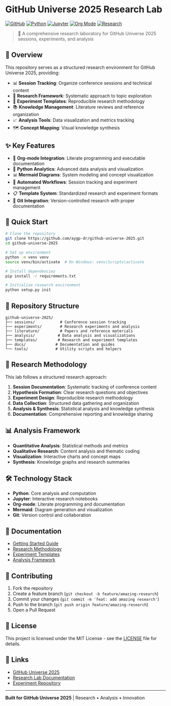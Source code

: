 # GitHub Universe 2025 Research Lab

[![GitHub](https://img.shields.io/badge/github-%23121011.svg?style=for-the-badge&logo=github&logoColor=white)](https://github.com/aygp-dr/github-universe-2025)
[![Python](https://img.shields.io/badge/python-3670A0?style=for-the-badge&logo=python&logoColor=ffdd54)](https://python.org)
[![Jupyter](https://img.shields.io/badge/jupyter-%23FA0F00.svg?style=for-the-badge&logo=jupyter&logoColor=white)](https://jupyter.org)
[![Org Mode](https://img.shields.io/badge/org--mode-77AA99?style=for-the-badge&logo=org&logoColor=white)](https://orgmode.org)
[![Research](https://img.shields.io/badge/research-lab-blue?style=for-the-badge)](https://github.com/aygp-dr/github-universe-2025)

> 🔬 A comprehensive research laboratory for GitHub Universe 2025 sessions, experiments, and analysis

## 🎯 Overview

This repository serves as a structured research environment for GitHub Universe 2025, providing:

- 📊 **Session Tracking**: Organize conference sessions and technical content
- 🔬 **Research Framework**: Systematic approach to topic exploration
- 🧪 **Experiment Templates**: Reproducible research methodology
- 📚 **Knowledge Management**: Literature reviews and reference organization
- 📈 **Analysis Tools**: Data visualization and metrics tracking
- 🗺️ **Concept Mapping**: Visual knowledge synthesis

## ✨ Key Features

- 📝 **Org-mode Integration**: Literate programming and executable documentation
- 🐍 **Python Analytics**: Advanced data analysis and visualization
- 📊 **Mermaid Diagrams**: System modeling and concept visualization  
- 🤖 **Automated Workflows**: Session tracking and experiment management
- 📋 **Template System**: Standardized research and experiment formats
- 🔗 **Git Integration**: Version-controlled research with proper documentation

## 🚀 Quick Start

```bash
# Clone the repository
git clone https://github.com/aygp-dr/github-universe-2025.git
cd github-universe-2025

# Set up environment
python -m venv venv
source venv/bin/activate  # On Windows: venv\Scripts\activate

# Install dependencies
pip install -r requirements.txt

# Initialize research environment
python setup.py init
```

## 📁 Repository Structure

```
github-universe-2025/
├── sessions/           # Conference session tracking
├── experiments/        # Research experiments and analysis
├── literature/         # Papers and reference materials  
├── analysis/          # Data analysis and visualizations
├── templates/         # Research and experiment templates
├── docs/             # Documentation and guides
└── tools/            # Utility scripts and helpers
```

## 🔬 Research Methodology

This lab follows a structured research approach:

1. **Session Documentation**: Systematic tracking of conference content
2. **Hypothesis Formation**: Clear research questions and objectives
3. **Experiment Design**: Reproducible research methodology
4. **Data Collection**: Structured data gathering and organization
5. **Analysis & Synthesis**: Statistical analysis and knowledge synthesis
6. **Documentation**: Comprehensive reporting and knowledge sharing

## 📊 Analysis Framework

- **Quantitative Analysis**: Statistical methods and metrics
- **Qualitative Research**: Content analysis and thematic coding
- **Visualization**: Interactive charts and concept maps
- **Synthesis**: Knowledge graphs and research summaries

## 🛠️ Technology Stack

- **Python**: Core analysis and computation
- **Jupyter**: Interactive research notebooks
- **Org-mode**: Literate programming and documentation
- **Mermaid**: Diagram generation and visualization
- **Git**: Version control and collaboration

## 📖 Documentation

- [Getting Started Guide](docs/getting-started.md)
- [Research Methodology](docs/methodology.md)
- [Experiment Templates](docs/templates.md)
- [Analysis Framework](docs/analysis.md)

## 🤝 Contributing

1. Fork the repository
2. Create a feature branch (`git checkout -b feature/amazing-research`)
3. Commit your changes (`git commit -m 'feat: add amazing research'`)
4. Push to the branch (`git push origin feature/amazing-research`)
5. Open a Pull Request

## 📄 License

This project is licensed under the MIT License - see the [LICENSE](LICENSE) file for details.

## 🔗 Links

- [GitHub Universe 2025](https://github.com/universe)
- [Research Lab Documentation](docs/)
- [Experiment Repository](experiments/)

---

**Built for GitHub Universe 2025** | Research • Analysis • Innovation